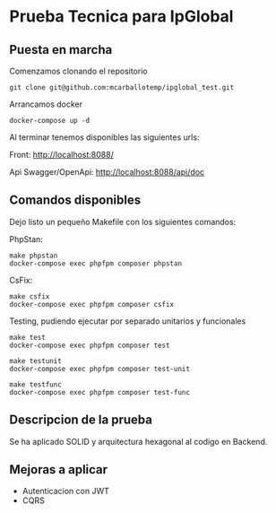# Prueba Tecnica para IpGlobal

## Puesta en marcha

Comenzamos clonando el repositorio

    git clone git@github.com:mcarballotemp/ipglobal_test.git

Arrancamos docker

    docker-compose up -d

Al terminar tenemos disponibles las siguientes urls:

Front: [http://localhost:8088/](http://localhost:8088/)

Api Swagger/OpenApi: [http://localhost:8088/api/doc](http://localhost:8088/api/doc)

## Comandos disponibles

Dejo listo un pequeño Makefile con los siguientes comandos:

PhpStan:

    make phpstan
	docker-compose exec phpfpm composer phpstan

CsFix:

    make csfix
	docker-compose exec phpfpm composer csfix

Testing, pudiendo ejecutar por separado unitarios y funcionales

    make test
	docker-compose exec phpfpm composer test

    make testunit
	docker-compose exec phpfpm composer test-unit

    make testfunc
	docker-compose exec phpfpm composer test-func


## Descripcion de la prueba

Se ha aplicado SOLID y arquitectura hexagonal al codigo en Backend.

## Mejoras a aplicar

- Autenticacion con JWT
- CQRS

